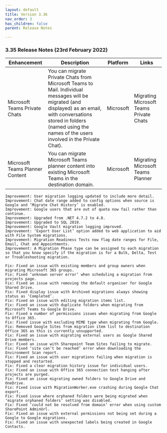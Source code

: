 ```yaml
---
layout: default
title: Version 3.36
nav_order: 3
has_children: false
parent: Release Notes

---
```


### 3.35 Release Notes (23rd February 2022)

| Enhancement | Description | Platform | Links |
| --- | --- | --- | --- |
| Microsoft Teams Private Chats | You can migrate Private Chats from Microsoft Teams to Mail. Individual messages will be migrated (and displayed) as an email, with conversations stored in folders (named using the names of the users involved in the Private Chat). | Microsoft | Migrating Microsoft Teams Private Chats | 
Microsoft Teams Planner Content | You can migrate Microsoft Teams planner content into existing Microsoft Teams in the destination domain. | Microsoft | Migrating Microsoft Teams Planner |


    Improvement: User migration logging updated to include more detail.
    Improvement: Chat date range added to config options when source is Google and ‘Migrate Chat History’ is enabled.
    Improvement: Google users that are out of quota now fail rather than continue.
    Improvement: Upgraded from .NET 4.7.2 to 4.8.
    Improvement: Upgraded to SQL 2019.
    Improvement: Google Vault migration logging improved. 
    Improvement: ‘Export User List’ option added to web application to aid with File System migrations.
    Improvement: Migration Readiness Tests now flag date ranges for File, Email, Chat and Appointments.
    Improvement: A Migration Phase type can be assigned to each migration so that you know specify if the migration is for a Bulk, Delta, Test or Troubleshooting migration.

    Fix: Fixed an issue with existing members and group owners when migrating Microsoft 365 groups. 
    Fix: Fixed ‘unknown server error’ when scheduling a migration from projects page.
    Fix: Fixed an issue with removing the default organiser for Google Shared Drive.
    Fix: Fixed display issue with Archived migrations always showing status as ‘Completed’.
    Fix: Fixed an issue with editing migration items list.
    Fix: Fixed an issue with duplicate folders when migrating from Microsoft Teams to Google Drive.
    Fix: Fixed a number of permissions issues when migrating from Google to Office 365.
    Fix: Fixed issue with excluding MIME type when migrating from Google. 
    Fix: Removed Google Sites from migration item list to destination Office 365 as this is currently unsupported. 
    Fix: Fixed an issue with migrating external users as Google Shared Drive members. 
    Fix: Fixed an issue with Sharepoint Team Sites failing to migrate.
    Fix: Fixed ‘site can’t be reached’ error when downloading the Environment Scan report. 
    Fix: Fixed an issue with user migrations failing when migration is stopped and restarted.
    Fix: Fixed a clear migration history issue for individual users.
    Fix: Fixed an issue with Office 365 connection test hanging after projects are purged. 
    Fix: Fixed an issue migrating owned folders to Google Drive and OneDrive.
    Fix: Fixed issue with MigrationWorker.exe crashing during Google Chat export. 
    Fix: Fixed issue where orphaned folders were being migrated when ‘migrate orphaned folders’ setting was disabled.
    Fix: Fixed ‘could not be resolved from domain’ error when using custom SharePoint AdminUrl.
    Fix: Fixed an issue with external permissions not being set during a Google to Google migrations.
    Fix: Fixed an issue with unexpected labels being created in Google Contacts.


